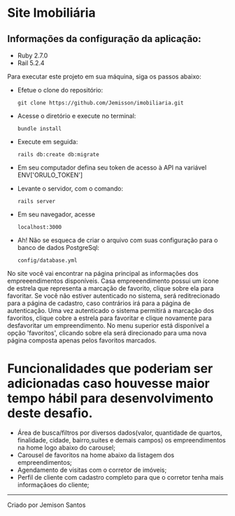 # Site Imobiliária

## Informações da configuração da aplicação:
* Ruby 2.7.0
* Rail 5.2.4

Para executar este projeto em sua máquina, siga os passos abaixo:

* Efetue o clone do repositório:

      git clone https://github.com/Jemisson/imobiliaria.git

* Acesse o diretório e execute no terminal:

      bundle install

* Execute em seguida:

      rails db:create db:migrate
      
* Em seu computador defina seu token de acesso à API na variável ENV['ORULO_TOKEN']

* Levante o servidor, com o comando:

      rails server

* Em seu navegador, acesse

      localhost:3000
      
* Ah! Não se esqueca de criar o arquivo com suas configuração para o banco de dados PostgreSql:
      
      config/database.yml


No site você vai encontrar na página principal as informações dos empreeendimentos disponíveis. Casa empreeendimento possui um ícone de estrela que representa a marcação de favorito, clique sobre ela para favoritar. Se você não estiver autenticado no sistema, será reditrecionado para a página de cadastro, caso contrários irá para a página de autenticação. Uma vez autenticado o sistema permitirá a marcação dos favoritos, clique cobre a estrela para favoritar e clique novamente para desfavoritar um empreendimento. No menu superior está disponível a opção 'favoritos', clicando sobre ela será direcionado para uma nova página composta apenas pelos favoritos marcados.


# Funcionalidades que poderiam ser adicionadas caso houvesse maior tempo hábil para desenvolvimento deste desafio.

* Área de busca/filtros por diversos dados(valor, quantidade de quartos, finalidade, cidade, bairro,suites e demais campos) os empreendimentos na home logo abaixo do carousel;
* Carousel de favoritos na home abaixo da listagem dos empreendimentos;
* Agendamento de visitas com o corretor de imóveis;
* Perfil de cliente com cadastro completo para que o corretor tenha mais informaçãoes do cliente;

_____
Criado por Jemison Santos
